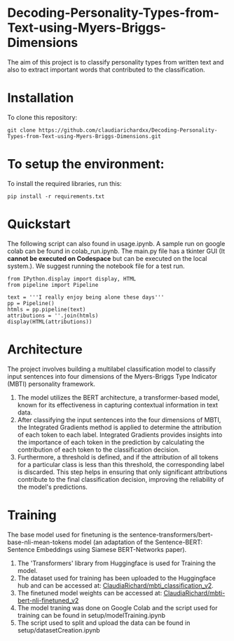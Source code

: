 # Decoding-Personality-Types-from-Text-using-Myers-Briggs-Dimensions
The aim of this project is to classify personality types from written text and also to extract important words that contributed to the classification.

# Installation
To  clone this repository:
```
git clone https://github.com/claudiarichardxx/Decoding-Personality-Types-from-Text-using-Myers-Briggs-Dimensions.git
```

# To setup the environment:
To  install the required libraries, run this:
```
pip install -r requirements.txt
```
# Quickstart
The following script can also found in usage.ipynb. A sample run on google colab can be found in colab_run.ipynb. The main.py file has a tkinter GUI (It **cannot be executed on Codespace** but can be executed on the local system.). We suggest running the notebook file for a test run.
```
from IPython.display import display, HTML
from pipeline import Pipeline

text = '''I really enjoy being alone these days'''
pp = Pipeline()
htmls = pp.pipeline(text)
attributions = ''.join(htmls)
display(HTML(attributions))
```

# Architecture
The project involves building a multilabel classification model to classify input sentences into four dimensions of the Myers-Briggs Type Indicator (MBTI) personality framework. 
1. The model utilizes the BERT architecture, a transformer-based model, known for its effectiveness in capturing contextual information in text data.
2. After classifying the input sentences into the four dimensions of MBTI, the Integrated Gradients method is applied to determine the attribution of each token to each label. Integrated Gradients provides insights into the importance of each token in the prediction by calculating the contribution of each token to the classification decision.
3. Furthermore, a threshold is defined, and if the attribution of all tokens for a particular class is less than this threshold, the corresponding label is discarded. This step helps in ensuring that only significant attributions contribute to the final classification decision, improving the reliability of the model's predictions.
   
# Training
The base model used for finetuning is the sentence-transformers/bert-base-nli-mean-tokens model (an adaptation of the Sentence-BERT: Sentence Embeddings using Siamese BERT-Networks paper).
1. The 'Transformers' library from Huggingface is used for Training the model.
2. The dataset used for training has been uploaded to the Huggingface hub and can be accessed at: [ClaudiaRichard/mbti_classification_v2](https://huggingface.co/datasets/ClaudiaRichard/mbti_classification_v2).
3. The finetuned model weights can be accessed at: [ClaudiaRichard/mbti-bert-nli-finetuned_v2](https://huggingface.co/)
4. The model traning was done on Google Colab and the script used for training can be found in setup/modelTraining.ipynb
5. The script used to split and upload the data can be found in setup/datasetCreation.ipynb
   
